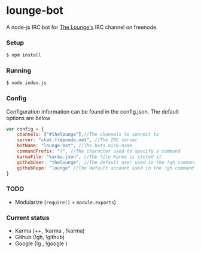 # lounge-bot

A node-js IRC bot for [The Lounge's](https://www.github.com/TheLounge) IRC channel on freenode.


### Setup
```sh
$ npm install
```

### Running
```sh
$ node index.js
```

### Config
Configuration information can be found in the config.json. The default options are below
```js
var config = {
	channels: ["#thelounge"],//The channels to connect to
	server: "chat.freenode.net", //The IRC server
	botName: "lounge-bot", //The bots nick-name
	commandPrefix: "!", //The character used to specify a command
	karmaFile: "karma.json", //The file Karma is stored it
	githubUser: "thelounge", //The default user used in the !gh command
	githubRepo: "lounge" //The default account used in the !gh command
}
```
### TODO
- Modularize (`require()` + `module.exports`)

### Current status
- Karma (<name>++, !karma <user>, !karma)
- Github (!gh, !github)
- Google (!g <query>, !google <query>)
